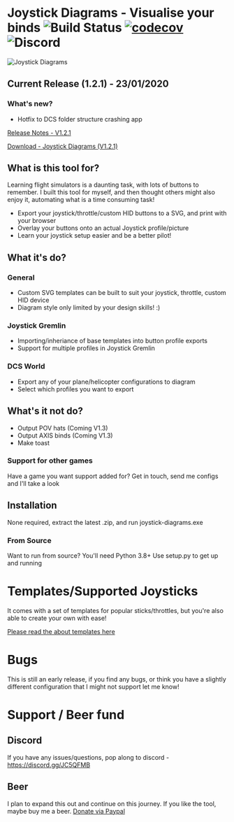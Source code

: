 # Joystick Diagrams - Visualise your binds ![Build Status](https://travis-ci.com/Rexeh/joystick-diagrams.svg?branch=master) [![codecov](https://codecov.io/gh/Rexeh/joystick-diagrams/branch/master/graph/badge.svg)](https://codecov.io/gh/Rexeh/joystick-diagrams) ![Discord](https://img.shields.io/discord/733253732355276800?label=Discord)

![Joystick Diagrams](https://s3-eu-west-1.amazonaws.com/joystick-diagram.com/Joystick-Diagram-info.png#2)

## Current Release (1.2.1) - 23/01/2020

### What's new?

- Hotfix to DCS folder structure crashing app

[Release Notes - V1.2.1](https://github.com/Rexeh/joystick-diagrams/releases/tag/V1.2.1)

[Download - Joystick Diagrams (V1.2.1)](https://github.com/Rexeh/joystick-diagrams/releases/download/V1.2.1/joystick_diagrams_1_2_1.zip)

## What is this tool for?
Learning flight simulators is a daunting task, with lots of buttons to remember. I built this tool for myself, and then thought others might also enjoy it, automating what is a time consuming task!

- Export your joystick/throttle/custom HID buttons to a SVG, and print with your browser
- Overlay your buttons onto an actual Joystick profile/picture
- Learn your joystick setup easier and be a better pilot!

## What it's do?

### General
- Custom SVG templates can be built to suit your joystick, throttle, custom HID device
- Diagram style only limited by your design skills! :)

### Joystick Gremlin
- Importing/inheriance of base templates into button profile exports
- Support for multiple profiles in Joystick Gremlin

### DCS World
- Export any of your plane/helicopter configurations to diagram
- Select which profiles you want to export

## What's it not do?
- Output POV hats (Coming V1.3)
- Output AXIS binds (Coming V1.3)
- Make toast

### Support for other games
Have a game you want support added for? Get in touch, send me configs and I'll take a look

## Installation
None required, extract the latest .zip, and run joystick-diagrams.exe

### From Source
Want to run from source? You'll need Python 3.8+
Use setup.py to get up and running

# Templates/Supported Joysticks
It comes with a set of templates for popular sticks/throttles, but you're also able to create your own with ease!

[Please read the about templates here](templates/readme.md)

# Bugs
This is still an early release, if you find any bugs, or think you have a slightly different configuration that I might not support let me know!

# Support / Beer fund

## Discord
If you have any issues/questions, pop along to discord - https://discord.gg/JC5QFMB

## Beer
I plan to expand this out and continue on this journey. If you like the tool, maybe buy me a beer.
[Donate via Paypal](https://www.paypal.com/cgi-bin/webscr?cmd=_s-xclick&hosted_button_id=WLLDYGQM5Z39W&source=url)


